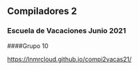## Compiladores 2
### Escuela de Vacaciones Junio 2021

####Grupo 10

https://lnmrcloud.github.io/compi2vacas21/

